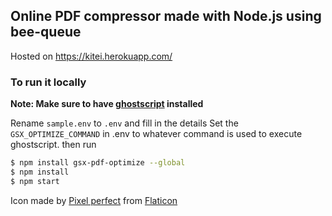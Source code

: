 ## Online PDF compressor made with Node.js using bee-queue
Hosted on https://kitei.herokuapp.com/

### To run it locally
**Note: Make sure to have [ghostscript](https://www.ghostscript.com/) installed**

Rename `sample.env` to `.env` and fill in the details
Set the `GSX_OPTIMIZE_COMMAND` in .env to whatever command is used to execute ghostscript.
then run
```sh
$ npm install gsx-pdf-optimize --global
$ npm install
$ npm start
```

Icon made by [Pixel perfect](https://icon54.com/) from [Flaticon](https://www.flaticon.com/)